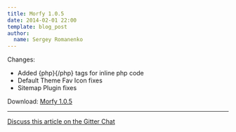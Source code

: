 ```yaml
---
title: Morfy 1.0.5
date: 2014-02-01 22:00
template: blog_post
author:
  name: Sergey Romanenko
---
```


Changes:       
* Added {php}{/php} tags for inline php code  
* Default Theme Fav Icon fixes  
* Sitemap Plugin fixes  

Download: [Morfy 1.0.5](https://github.com/morfy-cms/morfy/archive/v1.0.5.zip)

<hr>  

[<i class="fa fa-comments"></i> Discuss this article on the Gitter Chat](https://gitter.im/morfy-cms/morfy)  

